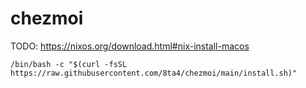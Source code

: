 # chezmoi

TODO: https://nixos.org/download.html#nix-install-macos

```
/bin/bash -c "$(curl -fsSL https://raw.githubusercontent.com/8ta4/chezmoi/main/install.sh)"
```
